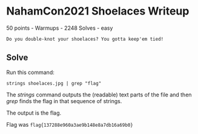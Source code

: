 # NahamCon2021 Shoelaces Writeup

50 points - Warmups - 2248 Solves - easy

```
Do you double-knot your shoelaces? You gotta keep'em tied!
```

## Solve

Run this command:

`strings shoelaces.jpg | grep "flag"`

The _strings_ command outputs the (readable) text parts of the file and then _grep_ finds the flag in that sequence of strings.

The output is the flag.

Flag was `flag{137288e960a3ae9b148e8a7db16a69b0}`
